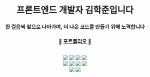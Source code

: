 <h1 align="center">프론트엔드 개발자 김학준입니다</h1>

<h3 align="center">한 걸음씩 앞으로 나아가며, 더 나은 코드를 만들기 위해 노력합니다</h3>

<div align="center">
   <h3>🎨 <a href="https://www.notion.so/1735b53dc0b28062a379f56d5df5b3c8">포트폴리오<a/> 🎨</h3>
</div>

<br/>
       
<div align="center">
    <img src="https://img.shields.io/badge/HTML-E34F26?style=&logo=HTML5&logoColor=white"/>
    <img src="https://img.shields.io/badge/CSS-1572B6?style=&logo=CSS3&logoColor=white"/>
    <img src="https://img.shields.io/badge/JavaScript-F7DF1E?style=&logo=JavaScript&logoColor=white"/>
    <img src="https://img.shields.io/badge/TypeScript-3178C6?style=&logo=TypeScript&logoColor=white"/>
        <br/>
    <img src="https://img.shields.io/badge/React-61DAFB?style=&logo=React&logoColor=white"/>
    <img src="https://img.shields.io/badge/React%20Hook%20Form-EC5990?style=&logo=reacthookform&logoColor=white"/>
    <img src="https://img.shields.io/badge/React%20Query-FF4154?style=&logo=reactquery&logoColor=white"/>
    <img src="https://img.shields.io/badge/Axios-5A29E4?style=&logo=axios&logoColor=white"/>
        <br/>
    <img src="https://img.shields.io/badge/Git-F05032?style=&logo=Git&logoColor=white"/>
    <img src="https://img.shields.io/badge/GitHub-181717?style=&logo=GitHub&logoColor=white"/>
</div>  

<br/>
